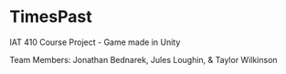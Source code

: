 # TimesPast
IAT 410 Course Project - Game made in Unity

Team Members: Jonathan Bednarek, Jules Loughin, & Taylor Wilkinson
